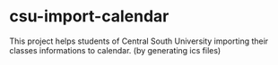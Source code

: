# csu-import-calendar

This project helps students of Central South University importing their classes informations to calendar. (by generating ics files)

